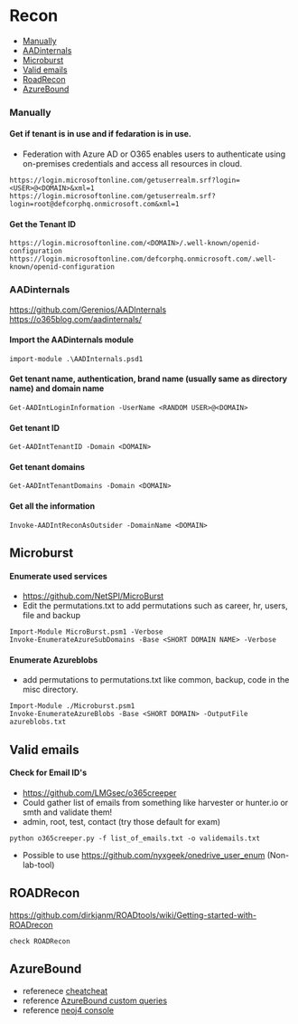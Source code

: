 # Recon

* [Manually](#Manually)
* [AADinternals](#AADinternals)
* [Microburst](#Microburst)
* [Valid emails](#Valid-emails)
* [RoadRecon](#ROADRecon)
* [AzureBound](#AzureBound)

### Manually
#### Get if tenant is in use and if fedaration is in use.
- Federation with Azure AD or O365 enables users to authenticate using on-premises credentials and access all resources in cloud.
```
https://login.microsoftonline.com/getuserrealm.srf?login=<USER>@<DOMAIN>&xml=1
https://login.microsoftonline.com/getuserrealm.srf?login=root@defcorphq.onmicrosoft.com&xml=1
```

#### Get the Tenant ID
```
https://login.microsoftonline.com/<DOMAIN>/.well-known/openid-configuration
https://login.microsoftonline.com/defcorphq.onmicrosoft.com/.well-known/openid-configuration
```

### AADinternals
https://github.com/Gerenios/AADInternals
https://o365blog.com/aadinternals/
#### Import the AADinternals module
```
import-module .\AADInternals.psd1
```

####  Get tenant name, authentication, brand name (usually same as directory name) and domain name
```
Get-AADIntLoginInformation -UserName <RANDOM USER>@<DOMAIN>
```

#### Get tenant ID
```
Get-AADIntTenantID -Domain <DOMAIN>
```

#### Get tenant domains
```
Get-AADIntTenantDomains -Domain <DOMAIN>
```

#### Get all the information
```
Invoke-AADIntReconAsOutsider -DomainName <DOMAIN>
```

## Microburst
#### Enumerate used services
- https://github.com/NetSPI/MicroBurst
- Edit the permutations.txt to add permutations such as career, hr, users, file and backup
```
Import-Module MicroBurst.psm1 -Verbose
Invoke-EnumerateAzureSubDomains -Base <SHORT DOMAIN NAME> -Verbose
```

#### Enumerate Azureblobs
- add permutations to permutations.txt like common, backup, code in the misc directory.
```
Import-Module ./Microburst.psm1
Invoke-EnumerateAzureBlobs -Base <SHORT DOMAIN> -OutputFile azureblobs.txt
```

## Valid emails
#### Check for Email ID's
- https://github.com/LMGsec/o365creeper
- Could gather list of emails from something like harvester or hunter.io or smth and validate them!
- admin, root, test, contact (try those default for exam)
```
python o365creeper.py -f list_of_emails.txt -o validemails.txt
```
- Possible to use https://github.com/nyxgeek/onedrive_user_enum (Non-lab-tool)

## ROADRecon

https://github.com/dirkjanm/ROADtools/wiki/Getting-started-with-ROADrecon
``` 
check ROADRecon 
```

## AzureBound
- referenece [cheatcheat](https://hausec.com/2020/11/23/azurehound-cypher-cheatsheet/)
- reference [AzureBound custom queries](/blob/main/customqueries.json) 
- reference [neoj4 console](/blob/main/neo4j%20console%20query)
